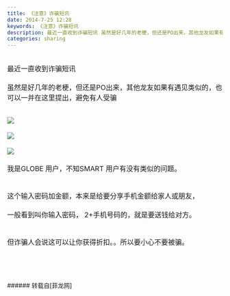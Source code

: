 ```yaml
---
title: 《注意》诈骗短讯
date: 2014-7-25 12:28
keywords: 《注意》诈骗短讯
description: 最近一直收到诈骗短讯 虽然是好几年的老梗，但还是PO出来，其他龙友如果有遇见类似的，也可以一并在这里提出，避免有人受骗我是GLOBE 用户，不知SMART 用户有没有类似的问题。这个输入密码加金额，本来是给要分享手机金额给家人或朋友，一般看到叫你输入密码， 2+手机号码的，就是要送钱给对方。但诈骗人会说这可以让你获得折扣。。所以要小心不要被骗。
categories: sharing
---
```

<td class="t_f" id="postmessage_122675">

<font size="3"><font size="3"></font><br/>
最近一直收到诈骗短讯 <br/>
<br/>
虽然是好几年的老梗，但还是PO出来，其他龙友如果有遇见类似的，也可以一并在这里提出，避免有人受骗<br/>
<br/>

<img aid="52829" data-cf-modified-9d2af38683174be65f635793-="" file="data/attachment/forum/201407/25/121540ospumsdigf9s6f93.png.thumb.jpg" id="aimg_52829" inpost="1" onclick="" onmouseover="" src="http://www.flw.ph/data/attachment/forum/201407/25/121540ospumsdigf9s6f93.png" style="cursor:pointer" zoomfile="data/attachment/forum/201407/25/121540ospumsdigf9s6f93.png"/>


<br/>
<br/>

<img aid="52830" data-cf-modified-9d2af38683174be65f635793-="" file="data/attachment/forum/201407/25/121542vwmw7sm6whnpfwwm.png.thumb.jpg" id="aimg_52830" inpost="1" onclick="" onmouseover="" src="http://www.flw.ph/data/attachment/forum/201407/25/121542vwmw7sm6whnpfwwm.png" style="cursor:pointer" zoomfile="data/attachment/forum/201407/25/121542vwmw7sm6whnpfwwm.png"/>


<br/>
<br/>

<img aid="52831" data-cf-modified-9d2af38683174be65f635793-="" file="data/attachment/forum/201407/25/121544alrchctrm34dchhx.png.thumb.jpg" id="aimg_52831" inpost="1" onclick="" onmouseover="" src="http://www.flw.ph/data/attachment/forum/201407/25/121544alrchctrm34dchhx.png" style="cursor:pointer" zoomfile="data/attachment/forum/201407/25/121544alrchctrm34dchhx.png"/>


<br/>
<br/>
我是GLOBE 用户，不知SMART 用户有没有类似的问题。<br/>
<br/>
<br/>
这个输入密码加金额，本来是给要分享手机金额给家人或朋友，<br/>
<br/>
一般看到叫你输入密码， 2+手机号码的，就是要送钱给对方。<br/>
<br/>
<br/>
但诈骗人会说这可以让你获得折扣。。所以要小心不要被骗。<br/>
<br/>
<br/>
<br/>
<br/>
</font></td>
###### 转载自[菲龙网]